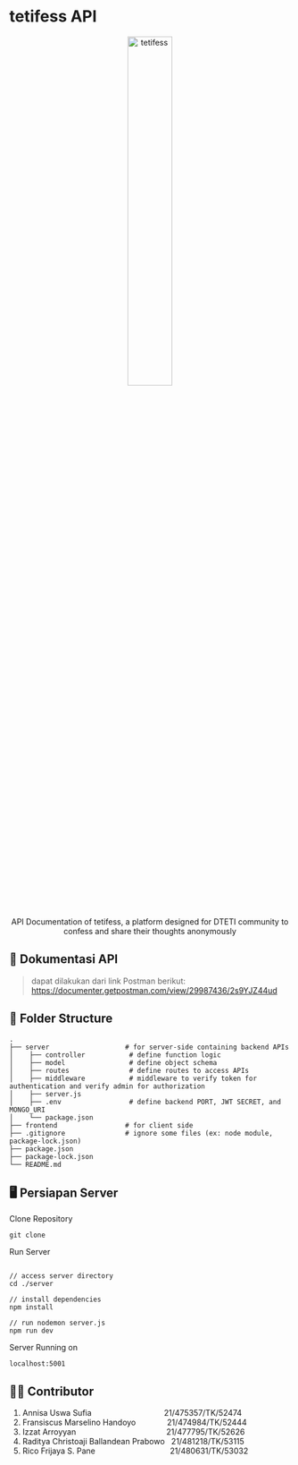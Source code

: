 # tetifess API
<div align="center">
  <img src="https://github.com/annisauswa/tetifess-paw/assets/24343313/4c16b078-27bd-4bfd-91ff-47d0e24d6e8e" alt="tetifess" width="40%">
  <p>API Documentation of tetifess, a platform designed for DTETI community to confess and share their thoughts anonymously</p>
</div>

## 📜 Dokumentasi API
> dapat dilakukan dari link Postman berikut: https://documenter.getpostman.com/view/29987436/2s9YJZ44ud

## 📁 Folder Structure
    .
    ├── server                   # for server-side containing backend APIs
    │    ├── controller           # define function logic
    │    ├── model                # define object schema
    │    ├── routes               # define routes to access APIs
    │    ├── middleware           # middleware to verify token for authentication and verify admin for authorization
    │    ├── server.js            
    │    ├── .env                 # define backend PORT, JWT SECRET, and MONGO_URI
    │    └── package.json
    ├── frontend                 # for client side
    ├── .gitignore               # ignore some files (ex: node module, package-lock.json)
    ├── package.json             
    ├── package-lock.json        
    └── README.md

## 🖥 Persiapan Server

Clone Repository
  ```
  git clone
  ```

Run Server
  ```
  
  // access server directory
  cd ./server
  
  // install dependencies
  npm install
  
  // run nodemon server.js
  npm run dev
  
  ```

Server Running on
  ```
  localhost:5001
  ```

## 👨‍💻 Contributor
  1. Annisa Uswa Sufia &emsp;&emsp;&emsp;&emsp;&emsp;&emsp;&emsp;&emsp;&emsp;21/475357/TK/52474 <br>
  2. Fransiscus Marselino Handoyo&emsp;&emsp;&emsp;&emsp;21/474984/TK/52444 <br>
  3. Izzat Arroyyan &emsp;&emsp;&emsp;&emsp;&emsp;&emsp;&emsp;&emsp;&emsp;&emsp;&emsp; 21/477795/TK/52626 <br>
  5. Raditya Christoaji Ballandean Prabowo &nbsp; 21/481218/TK/53115 <br>
  6. Rico Frijaya S. Pane &emsp;&emsp;&emsp;&emsp;&emsp;&emsp;&emsp;&emsp;&emsp; 21/480631/TK/53032 <br>
